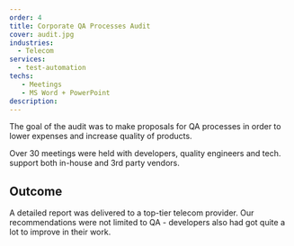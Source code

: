 ```yaml
---
order: 4
title: Corporate QA Processes Audit
cover: audit.jpg
industries:
  - Telecom
services:
  - test-automation
techs:
   - Meetings
   - MS Word + PowerPoint
description:  
---
```

The goal of the audit was to make proposals for QA processes in order to lower expenses and increase quality of products.

Over 30 meetings were held with developers, quality engineers and tech. support both in-house and 3rd party vendors.

## Outcome

A detailed report was delivered to a top-tier telecom provider. Our recommendations were not limited to QA - developers also had got quite a lot to improve in their work.